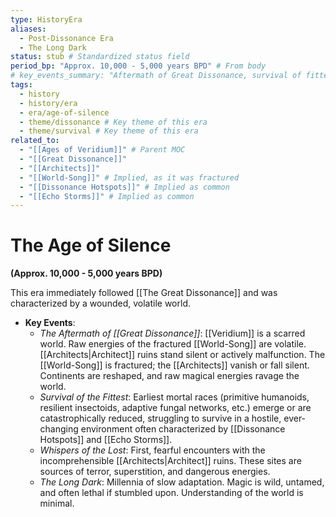 ```yaml
---
type: HistoryEra
aliases:
  - Post-Dissonance Era
  - The Long Dark
status: stub # Standardized status field
period_bp: "Approx. 10,000 - 5,000 years BPD" # From body
# key_events_summary: "Aftermath of Great Dissonance, survival of fittest, first encounters with Architect ruins, The Long Dark of adaptation." # Optional
tags:
  - history
  - history/era
  - era/age-of-silence
  - theme/dissonance # Key theme of this era
  - theme/survival # Key theme of this era
related_to:
  - "[[Ages of Veridium]]" # Parent MOC
  - "[[Great Dissonance]]"
  - "[[Architects]]"
  - "[[World-Song]]" # Implied, as it was fractured
  - "[[Dissonance Hotspots]]" # Implied as common
  - "[[Echo Storms]]" # Implied as common
---
```

# The Age of Silence

**(Approx. 10,000 - 5,000 years BPD)**

This era immediately followed [[The Great Dissonance]] and was characterized by a wounded, volatile world.

* **Key Events**:
    * *The Aftermath of [[Great Dissonance]]*: [[Veridium]] is a scarred world. Raw energies of the fractured [[World-Song]] are volatile. [[Architects|Architect]] ruins stand silent or actively malfunction. The [[World-Song]] is fractured; the [[Architects]] vanish or fall silent. Continents are reshaped, and raw magical energies ravage the world.
    * *Survival of the Fittest*: Earliest mortal races (primitive humanoids, resilient insectoids, adaptive fungal networks, etc.) emerge or are catastrophically reduced, struggling to survive in a hostile, ever-changing environment often characterized by [[Dissonance Hotspots]] and [[Echo Storms]].
    * *Whispers of the Lost*: First, fearful encounters with the incomprehensible [[Architects|Architect]] ruins. These sites are sources of terror, superstition, and dangerous energies.
    * *The Long Dark*: Millennia of slow adaptation. Magic is wild, untamed, and often lethal if stumbled upon. Understanding of the world is minimal.